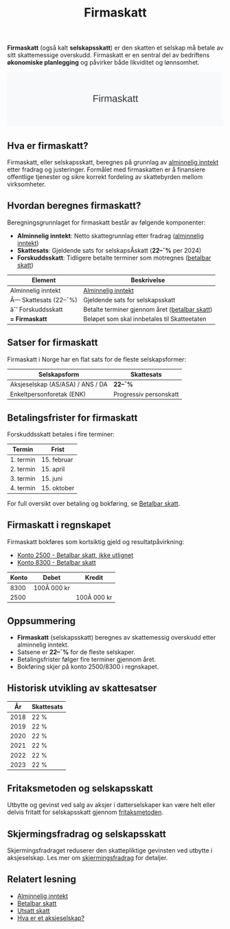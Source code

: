 ﻿---
title: "Firmaskatt"
seoTitle: "Firmaskatt"
meta_description: '**Firmaskatt** (også kalt **selskapsskatt**) er den skatten et selskap må betale av sitt skattemessige overskudd. Firmaskatt er en sentral del av bedriftens *...'
slug: firmaskatt
type: blog
layout: pages/single
---

**Firmaskatt** (også kalt **selskapsskatt**) er den skatten et selskap må betale av sitt skattemessige overskudd. Firmaskatt er en sentral del av bedriftens **økonomiske planlegging** og påvirker både likviditet og lønnsomhet.

![Firmaskatt](firmaskatt-image.svg)

## Hva er firmaskatt?

Firmaskatt, eller selskapsskatt, beregnes på grunnlag av [alminnelig inntekt](/blogs/regnskap/alminnelig-inntekt "Alminnelig inntekt “ Komplett guide") etter fradrag og justeringer. Formålet med firmaskatten er å finansiere offentlige tjenester og sikre korrekt fordeling av skattebyrden mellom virksomheter.

## Hvordan beregnes firmaskatt?

Beregningsgrunnlaget for firmaskatt består av følgende komponenter:

* **Alminnelig inntekt**: Netto skattegrunnlag etter fradrag ([alminnelig inntekt](/blogs/regnskap/alminnelig-inntekt "Alminnelig inntekt “ Komplett guide"))  
* **Skattesats**: Gjeldende sats for selskapsÂ­skatt (**22–¯%** per 2024)  
* **Forskuddsskatt**: Tidligere betalte terminer som motregnes ([betalbar skatt](/blogs/regnskap/betalbar-skatt "Betalbar skatt “ Komplett guide til beregning og håndtering"))  

| **Element**           | **Beskrivelse**                                                                                  |
|-----------------------|--------------------------------------------------------------------------------------------------|
| Alminnelig inntekt    | [Alminnelig inntekt](/blogs/regnskap/alminnelig-inntekt "Alminnelig inntekt “ Komplett guide")    |
| Ã— Skattesats (22–¯%)   | Gjeldende sats for selskapsskatt                                                                   |
| âˆ’ Forskuddsskatt      | Betalte terminer gjennom året ([betalbar skatt](/blogs/regnskap/betalbar-skatt "Betalbar skatt")) |
| **= Firmaskatt**      | Beløpet som skal innbetales til Skatteetaten                                                        |

## Satser for firmaskatt

Firmaskatt i Norge har en flat sats for de fleste selskapsformer:

| **Selskapsform**                   | **Skattesats** |
|------------------------------------|----------------|
| Aksjeselskap (AS/ASA) / ANS / DA   | **22–¯%**       |
| Enkeltpersonforetak (ENK)          | Progressiv personskatt                                                                              |

## Betalingsfrister for firmaskatt

Forskuddsskatt betales i fire terminer:

| **Termin**     | **Frist**      |
|---------------|----------------|
| 1. termin     | 15. februar    |
| 2. termin     | 15. april      |
| 3. termin     | 15. juni       |
| 4. termin     | 15. oktober    |

For full oversikt over betaling og bokføring, se [Betalbar skatt](/blogs/regnskap/betalbar-skatt "Betalbar skatt “ Komplett guide til beregning og håndtering").

## Firmaskatt i regnskapet

Firmaskatt bokføres som kortsiktig gjeld og resultatpåvirkning:

* [Konto 2500 - Betalbar skatt, ikke utlignet](/blogs/kontoplan/2500-betalbar-skatt-ikke-utlignet "Konto 2500 - Betalbar skatt, ikke utlignet")  
* [Konto 8300 - Betalbar skatt](/blogs/kontoplan/8300-betalbar-skatt "Konto 8300 - Betalbar skatt")  

| **Konto** | **Debet**   | **Kredit**  |
|-----------|-------------|-------------|
| 8300      | 100Â 000 kr  |             |
| 2500      |             | 100Â 000 kr  |

## Oppsummering

* **Firmaskatt** (selskapsskatt) beregnes av skattemessig overskudd etter alminnelig inntekt.  
* Satsene er **22–¯%** for de fleste selskaper.  
* Betalingsfrister følger fire terminer gjennom året.  
* Bokføring skjer på konto 2500/8300 i regnskapet.

## Historisk utvikling av skattesatser

| **År**     | **Skattesats** |
|-----------|----------------|
| 2018      | 22 %           |
| 2019      | 22 %           |
| 2020      | 22 %           |
| 2021      | 22 %           |
| 2022      | 22 %           |
| 2023      | 22 %           |

## Fritaksmetoden og selskapsskatt

Utbytte og gevinst ved salg av aksjer i datterselskaper kan være helt eller delvis fritatt for selskapsskatt gjennom [fritaksmetoden](/blogs/regnskap/hva-er-fritaksmetoden "Hva er Fritaksmetoden? Komplett guide til skattefritak for utbytte").

## Skjermingsfradrag og selskapsskatt

Skjermingsfradraget reduserer den skattepliktige gevinsten ved utbytte i aksjeselskap. Les mer om [skjermingsfradrag](/blogs/regnskap/hva-er-skjermingsfradrag "Hva er Skjermingsfradrag? Beregning og anvendelse") for detaljer.

## Relatert lesning

* [Alminnelig inntekt](/blogs/regnskap/alminnelig-inntekt "Alminnelig inntekt “ Komplett guide")  
* [Betalbar skatt](/blogs/regnskap/betalbar-skatt "Betalbar skatt “ Komplett guide til beregning og håndtering")  
* [Utsatt skatt](/blogs/regnskap/hva-er-utsatt-skatt "Hva er Utsatt Skatt? Beregning og Regnskapsføring")  
* [Hva er et aksjeselskap?](/blogs/regnskap/hva-er-et-aksjeselskap "Hva er et Aksjeselskap?")











